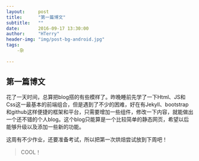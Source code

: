 ```yaml
---
layout:     post
title:      "第一篇博文"
subtitle:   ""
date:       2016-09-17 13:30:00
author:     "HTerry"
header-img: "img/post-bg-android.jpg"
tags:
    -杂
    
---
```



## 第一篇博文

花了一天时间，总算把blog搭的有些模样了。昨晚睡前先学了一下Html、JS和Css这一最基本的前端组合，但是遇到了不少的困难，好在有Jekyll、bootstrap和github这样便捷的框架和平台，只需要增加一些组件，修改一下内容，就能做出一个还不错的个人blog。这个blog只能算是一个比较简单的静态网页，希望以后能够升级以及添加一些新的功能。

这周有不少作业，还要准备考试，所以把第一次烘焙尝试放到下周吧！

>COOL！
